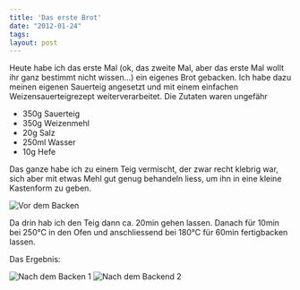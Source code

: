 ```yaml
---
title: 'Das erste Brot'
date: "2012-01-24"
tags: 
layout: post
---
```

Heute habe ich das erste Mal (ok, das zweite Mal, aber das erste Mal wollt ihr ganz bestimmt nicht wissen...) 
ein eigenes Brot gebacken. Ich habe dazu meinen eigenen Sauerteig angesetzt und mit einem einfachen 
Weizensauerteigrezept weiterverarbeitet. Die Zutaten waren ungefähr

* 350g Sauerteig
* 350g Weizenmehl
* 20g Salz
* 250ml Wasser
* 10g Hefe

Das ganze habe ich zu einem Teig vermischt, der zwar recht klebrig war, sich aber mit etwas Mehl gut 
genug behandeln liess, um ihn in eine kleine Kastenform zu geben.

![Vor dem Backen][0]

Da drin hab ich den Teig dann ca. 20min gehen lassen. Danach für 10min bei 250°C in den Ofen und anschliessend 
bei 180°C für 60min fertigbacken lassen.

Das Ergebnis:

![Nach dem Backen 1][1]
![Nach dem Backend 2][2]

[0]: http://farm8.staticflickr.com/7006/6755892693_c5e2fcdd09.jpg
[1]: http://farm8.staticflickr.com/7143/6756416173_e9318f7c58.jpg
[2]: http://farm8.staticflickr.com/7146/6756458135_a4648a9a8a.jpg
